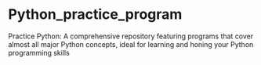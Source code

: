 # Python_practice_program
Practice Python: A comprehensive repository featuring programs that cover almost all major Python concepts, ideal for learning and honing your Python programming skills

